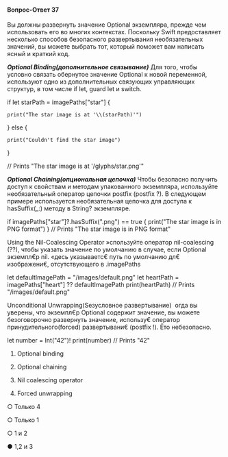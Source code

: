 #### Вопрос-Ответ 37
Вы должны развернуть значение Optional экземпляра, прежде чем использовать его во многих контекстах. 
Поскольку Swift предоставляет несколько способов безопасного развертывания необязательных значений, 
вы можете выбрать тот, который поможет вам написать ясный и краткий код.

***Optional Binding(дополнительное связывание)***
Для того, чтобы условно связать обернутое значение Optional к новой переменной, 
используют одно из дополнительных связующих управляющих структур, в том числе if let, guard let и switch.

if let starPath = imagePaths["star"] {

    print("The star image is at '\\(starPath)'")

} else {

    print("Couldn't find the star image")

}

// Prints "The star image is at '/glyphs/star.png'"

***Optional Chaining(опциональная цепочка)***
Чтобы безопасно получить доступ к свойствам и методам упакованного экземпляра, используйте необязательный 
оператор цепочки postfix (postfix ?). В следующем примере используется необязательная цепочка для доступа 
к hasSuffix(_:) методу в String? экземпляре.

if imagePaths["star"]?.hasSuffix(".png") == true {
    print("The star image is in PNG format")
}
// Prints "The star image is in PNG format"

Using the Nil-Coalescing Operator
»спользуйте оператор nil-coalescing (??), чтобы указать значение по умолчанию в случае, 
если Optional экземпл€р nil. «десь указываетс€ путь по умолчанию дл€ изображени€, отсутствующего в .imagePaths

let defaultImagePath = "/images/default.png"
let heartPath = imagePaths["heart"] ?? defaultImagePath
print(heartPath)
// Prints "/images/default.png"

Unconditional Unwrapping(Ѕезусловное развертывание)
 огда вы уверены, что экземпл€р Optional содержит значение, вы можете безоговорочно развернуть значение, 
использу€ оператор принудительного(forced) развертывани€ (postfix !). Ёто небезопасно.

let number = Int("42")!
print(number)
// Prints "42"


1.	Optional binding

2.	Optional chaining

3.	Nil coalescing operator

4.	Forced unwrapping

○ Только 4

○ Только 1

○ 1 и 2

● 1,2 и 3

